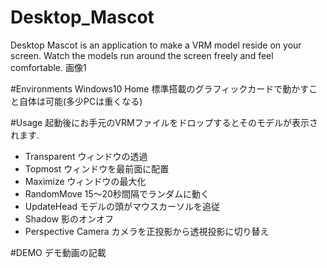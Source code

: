 # Desktop_Mascot
Desktop Mascot is an application to make a VRM model reside on your screen.
Watch the models run around the screen freely and feel comfortable.
画像1

#Environments
Windows10 Home
標準搭載のグラフィックカードで動かすこと自体は可能(多少PCは重くなる)

#Usage
起動後にお手元のVRMファイルをドロップするとそのモデルが表示されます.

- Transparent
	ウィンドウの透過
- Topmost
	ウィンドウを最前面に配置
- Maximize
	ウィンドウの最大化
- RandomMove
	15～20秒間隔でランダムに動く
- UpdateHead
	モデルの頭がマウスカーソルを追従
- Shadow
	影のオンオフ
- Perspective Camera
	カメラを正投影から透視投影に切り替え


#DEMO
デモ動画の記載

